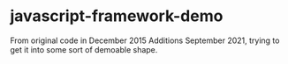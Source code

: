 # javascript-framework-demo

From original code in December 2015
Additions September 2021, trying to get it into some sort of demoable shape.

